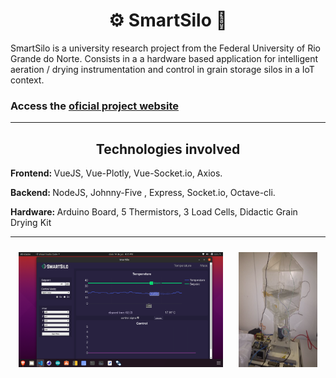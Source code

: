 <h1 align="center"> ⚙  SmartSilo  🌱 </h1>

<p>
    SmartSilo is a university research project from the Federal University of Rio Grande do Norte. Consists in a a hardware based application for intelligent aeration / drying instrumentation and control in grain storage silos in a IoT context.
</p>

<h3>
    Access the <a href="https://smartsilo.netlify.com/">oficial project website</a>
</h3>

<hr>

<h2 align="center">
    <strong>
        Technologies involved 
    </strong>
</h2>
<div>
<p>
    <strong>Frontend: </strong>
    VueJS, Vue-Plotly, Vue-Socket.io, Axios.
</p>

<p>
    <strong>Backend: </strong>
    NodeJS, Johnny-Five , Express, Socket.io, Octave-cli.
</p>

<p>
    <strong>Hardware: </strong>
    Arduino Board, 5 Thermistors, 3 Load Cells, Didactic Grain Drying Kit  
</p>

<div/>

<hr>

<div 
    style="display: flex; flex-wrap: wrap; justify-content:space-around; align-itens: center;"
>
    <img src="./screenshots/screenshot.png" width="65%" style="margin:10px">
    <img src="./screenshots/dryer.PNG" width="25%" style="margin:10px">

</div>






